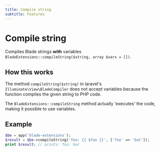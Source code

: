 ```yaml
---
title: Compile string
subtitle: Features
---
```


Compile string
==============
Compiles Blade strings **with** variables `BladeExtensions::compileString($string, array $vars = [])`.

## How this works
The method `compileString($string)` in laravel's `Illuminate\View\BladeCompiler`  does not accept variables because the function compiles the given string to PHP code.

The `BladeExtensions::compileString` method actually 'executes' the code, making it possible to use variables.

## Example

```php
$be = app('blade-extensions');
$result = $be->compileString('foo: {{ $foo }}', ['foo' => 'bat']);
print $result; // prints: foo: bar
```
